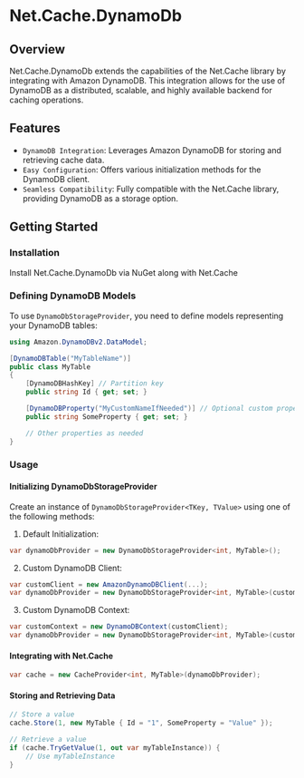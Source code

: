 # Net.Cache.DynamoDb

## Overview

Net.Cache.DynamoDb extends the capabilities of the Net.Cache library by integrating with Amazon DynamoDB.
This integration allows for the use of DynamoDB as a distributed, scalable, and highly available backend for caching operations.

## Features

- `DynamoDB Integration`: Leverages Amazon DynamoDB for storing and retrieving cache data.
- `Easy Configuration`: Offers various initialization methods for the DynamoDB client.
- `Seamless Compatibility`: Fully compatible with the Net.Cache library, providing DynamoDB as a storage option.

## Getting Started

### Installation

Install Net.Cache.DynamoDb via NuGet along with Net.Cache

### Defining DynamoDB Models
To use `DynamoDbStorageProvider`, you need to define models representing your DynamoDB tables:

```csharp
using Amazon.DynamoDBv2.DataModel;

[DynamoDBTable("MyTableName")]
public class MyTable
{
    [DynamoDBHashKey] // Partition key
    public string Id { get; set; }

    [DynamoDBProperty("MyCustomNameIfNeeded")] // Optional custom property name
    public string SomeProperty { get; set; }

    // Other properties as needed
}
```

### Usage

#### Initializing DynamoDbStorageProvider

Create an instance of `DynamoDbStorageProvider<TKey, TValue>` using one of the following methods:

1. Default Initialization:

```csharp
var dynamoDbProvider = new DynamoDbStorageProvider<int, MyTable>();
```

2. Custom DynamoDB Client:

```csharp
var customClient = new AmazonDynamoDBClient(...);
var dynamoDbProvider = new DynamoDbStorageProvider<int, MyTable>(customClient);
```

3. Custom DynamoDB Context:

```csharp
var customContext = new DynamoDBContext(customClient);
var dynamoDbProvider = new DynamoDbStorageProvider<int, MyTable>(customContext);
```

#### Integrating with Net.Cache

```csharp
var cache = new CacheProvider<int, MyTable>(dynamoDbProvider);
```

#### Storing and Retrieving Data

```csharp
// Store a value
cache.Store(1, new MyTable { Id = "1", SomeProperty = "Value" });

// Retrieve a value
if (cache.TryGetValue(1, out var myTableInstance)) {
    // Use myTableInstance
}
```